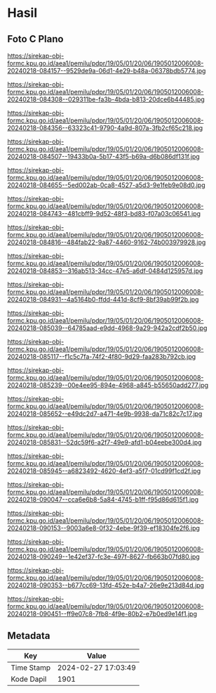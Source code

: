# Hasil

## Foto C Plano

https://sirekap-obj-formc.kpu.go.id/aea1/pemilu/pdpr/19/05/01/20/06/1905012006008-20240218-084157--9529de9a-06d1-4e29-b48a-06378bdb5774.jpg

https://sirekap-obj-formc.kpu.go.id/aea1/pemilu/pdpr/19/05/01/20/06/1905012006008-20240218-084308--029311be-fa3b-4bda-b813-20dce6b44485.jpg

https://sirekap-obj-formc.kpu.go.id/aea1/pemilu/pdpr/19/05/01/20/06/1905012006008-20240218-084356--63323c41-9790-4a9d-807a-3fb2cf65c218.jpg

https://sirekap-obj-formc.kpu.go.id/aea1/pemilu/pdpr/19/05/01/20/06/1905012006008-20240218-084507--19433b0a-5b17-43f5-b69a-d6b086df131f.jpg

https://sirekap-obj-formc.kpu.go.id/aea1/pemilu/pdpr/19/05/01/20/06/1905012006008-20240218-084655--5ed002ab-0ca8-4527-a5d3-9e1feb9e08d0.jpg

https://sirekap-obj-formc.kpu.go.id/aea1/pemilu/pdpr/19/05/01/20/06/1905012006008-20240218-084743--481cbff9-9d52-48f3-bd83-f07a03c06541.jpg

https://sirekap-obj-formc.kpu.go.id/aea1/pemilu/pdpr/19/05/01/20/06/1905012006008-20240218-084816--484fab22-9a87-4460-9162-74b003979928.jpg

https://sirekap-obj-formc.kpu.go.id/aea1/pemilu/pdpr/19/05/01/20/06/1905012006008-20240218-084853--316ab513-34cc-47e5-a6df-0484d125957d.jpg

https://sirekap-obj-formc.kpu.go.id/aea1/pemilu/pdpr/19/05/01/20/06/1905012006008-20240218-084931--4a5164b0-ffdd-441d-8cf9-8bf39ab99f2b.jpg

https://sirekap-obj-formc.kpu.go.id/aea1/pemilu/pdpr/19/05/01/20/06/1905012006008-20240218-085039--64785aad-e9dd-4968-9a29-942a2cdf2b50.jpg

https://sirekap-obj-formc.kpu.go.id/aea1/pemilu/pdpr/19/05/01/20/06/1905012006008-20240218-085117--f1c5c7fa-74f2-4f80-9d29-faa283b792cb.jpg

https://sirekap-obj-formc.kpu.go.id/aea1/pemilu/pdpr/19/05/01/20/06/1905012006008-20240218-085239--00e4ee95-894e-4968-a845-b55650add277.jpg

https://sirekap-obj-formc.kpu.go.id/aea1/pemilu/pdpr/19/05/01/20/06/1905012006008-20240218-085652--e49dc2d7-a471-4e9b-9938-da71c82c7c17.jpg

https://sirekap-obj-formc.kpu.go.id/aea1/pemilu/pdpr/19/05/01/20/06/1905012006008-20240218-085831--52dc59f6-a2f7-49e9-afd1-b04eebe300d4.jpg

https://sirekap-obj-formc.kpu.go.id/aea1/pemilu/pdpr/19/05/01/20/06/1905012006008-20240218-085945--a6823492-4620-4ef3-a5f7-01cd99f1cd2f.jpg

https://sirekap-obj-formc.kpu.go.id/aea1/pemilu/pdpr/19/05/01/20/06/1905012006008-20240218-090047--cca6e6b8-5a84-4745-b1ff-f95d86d615f1.jpg

https://sirekap-obj-formc.kpu.go.id/aea1/pemilu/pdpr/19/05/01/20/06/1905012006008-20240218-090153--9003a6e8-0f32-4ebe-9f39-ef18304fe2f6.jpg

https://sirekap-obj-formc.kpu.go.id/aea1/pemilu/pdpr/19/05/01/20/06/1905012006008-20240218-090249--1e42ef37-fc3e-497f-8627-fb663b07fd80.jpg

https://sirekap-obj-formc.kpu.go.id/aea1/pemilu/pdpr/19/05/01/20/06/1905012006008-20240218-090353--b677cc69-13fd-452e-b4a7-26e9e213d84d.jpg

https://sirekap-obj-formc.kpu.go.id/aea1/pemilu/pdpr/19/05/01/20/06/1905012006008-20240218-090451--ff9e07c8-7fb8-4f9e-80b2-e7b0ed9e14f1.jpg


## Metadata

| Key        | Value               |
| ---------- | ------------------- |
| Time Stamp | 2024-02-27 17:03:49 |
| Kode Dapil | 1901                |



